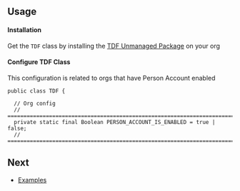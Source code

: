 ## Usage 



#### Installation

Get the ``TDF`` class by installing the [TDF Unmanaged Package](https://login.salesforce.com/packaging/installPackage.apexp?p0=04t1n0000021jUU&isdtp=p1) on your org


#### Configure TDF Class 

This configuration is related to orgs that have Person Account enabled 

  ```apex
public class TDF {

	// Org config
	// ==========================================================================
	private static final Boolean PERSON_ACCOUNT_IS_ENABLED = true | false;
	// ==========================================================================
  ```

## Next

* [Examples](EXAMPLES.md) 
